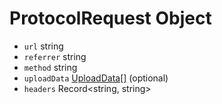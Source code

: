# ProtocolRequest Object

* `url` string
* `referrer` string
* `method` string
* `uploadData` [UploadData[]](upload-data.md) (optional)
* `headers` Record\<string, string\>
